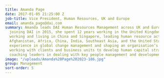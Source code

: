 ```yaml
---
title: Amanda Page
date: 2017-01-05 21:25:00 Z
job-title: Vice President, Human Resources, UK and Europe
email: amanda_page@dai.com
summary: Amanda leads DAI Human Resources Management across UK and Europe. Prior to
  joining DAI in 2015, she spent 12 years working in the United Kingdom and 10 years
  working and living in China and Singapore, leading human resource activities across
  Afghanistan, Africa, China, India, Southeast Asia, and the United States. She has
  experience in global change management and shaping an organisation’s culture by
  working with clients and business units to develop human capital strategies and
  coaching leaders in dealing with key people management and development issues.
image: "/uploads/Amanda%20Page%202023-186.jpg"
group: Management
sort-order: 5
---
```


